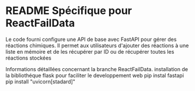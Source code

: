 # README Spécifique pour ReactFailData
Le code fourni configure une API de base avec FastAPI pour gérer des réactions chimiques. Il permet aux utilisateurs d'ajouter des réactions à une liste en mémoire et de les récupérer par ID ou de récupérer toutes les réactions stockées

Informations détaillées concernant la branche ReactFailData.
installation de la bibliothéque flask pour faciliter le developpement web
pip instal fastapi
pip install "uvicorn[stadard]"

